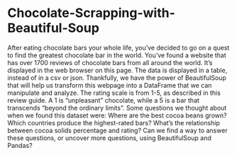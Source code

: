 # Chocolate-Scrapping-with-Beautiful-Soup
After eating chocolate bars your whole life, you’ve decided to go on a quest to find the greatest chocolate bar in the world.  You’ve found a website that has over 1700 reviews of chocolate bars from all around the world. It’s displayed in the web browser on this page.  The data is displayed in a table, instead of in a csv or json. Thankfully, we have the power of BeautifulSoup that will help us transform this webpage into a DataFrame that we can manipulate and analyze.  The rating scale is from 1-5, as described in this review guide. A 1 is “unpleasant” chocolate, while a 5 is a bar that transcends “beyond the ordinary limits”.  Some questions we thought about when we found this dataset were: Where are the best cocoa beans grown? Which countries produce the highest-rated bars? What’s the relationship between cocoa solids percentage and rating?  Can we find a way to answer these questions, or uncover more questions, using BeautifulSoup and Pandas?

